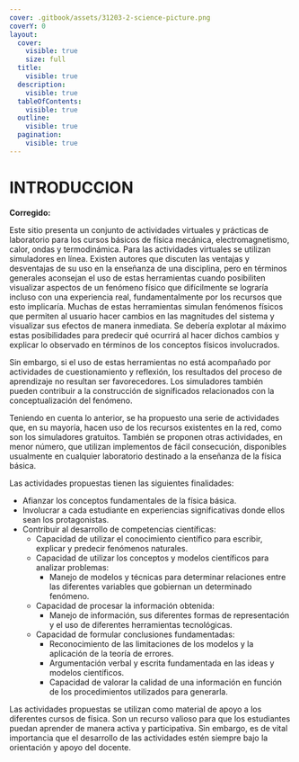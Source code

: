 ```yaml
---
cover: .gitbook/assets/31203-2-science-picture.png
coverY: 0
layout:
  cover:
    visible: true
    size: full
  title:
    visible: true
  description:
    visible: true
  tableOfContents:
    visible: true
  outline:
    visible: true
  pagination:
    visible: true
---
```


# INTRODUCCION

**Corregido:**

Este sitio presenta un conjunto de actividades virtuales y prácticas de laboratorio para los cursos básicos de física mecánica, electromagnetismo, calor, ondas y termodinámica. Para las actividades virtuales se utilizan simuladores en línea. Existen autores que discuten las ventajas y desventajas de su uso en la enseñanza de una disciplina, pero en términos generales aconsejan el uso de estas herramientas cuando posibiliten visualizar aspectos de un fenómeno físico que difícilmente se lograría incluso con una experiencia real, fundamentalmente por los recursos que esto implicaría. Muchas de estas herramientas simulan fenómenos físicos que permiten al usuario hacer cambios en las magnitudes del sistema y visualizar sus efectos de manera inmediata. Se debería explotar al máximo estas posibilidades para predecir qué ocurrirá al hacer dichos cambios y explicar lo observado en términos de los conceptos físicos involucrados.

Sin embargo, si el uso de estas herramientas no está acompañado por actividades de cuestionamiento y reflexión, los resultados del proceso de aprendizaje no resultan ser favorecedores. Los simuladores también pueden contribuir a la construcción de significados relacionados con la conceptualización del fenómeno.

Teniendo en cuenta lo anterior, se ha propuesto una serie de actividades que, en su mayoría, hacen uso de los recursos existentes en la red, como son los simuladores gratuitos. También se proponen otras actividades, en menor número, que utilizan implementos de fácil consecución, disponibles usualmente en cualquier laboratorio destinado a la enseñanza de la física básica.

Las actividades propuestas tienen las siguientes finalidades:

* Afianzar los conceptos fundamentales de la física básica.
* Involucrar a cada estudiante en experiencias significativas donde ellos sean los protagonistas.
* Contribuir al desarrollo de competencias científicas:
  * Capacidad de utilizar el conocimiento científico para escribir, explicar y predecir fenómenos naturales.
  * Capacidad de utilizar los conceptos y modelos científicos para analizar problemas:
    * Manejo de modelos y técnicas para determinar relaciones entre las diferentes variables que gobiernan un determinado fenómeno.
  * Capacidad de procesar la información obtenida:
    * Manejo de información, sus diferentes formas de representación y el uso de diferentes herramientas tecnológicas.
  * Capacidad de formular conclusiones fundamentadas:
    * Reconocimiento de las limitaciones de los modelos y la aplicación de la teoría de errores.
    * Argumentación verbal y escrita fundamentada en las ideas y modelos científicos.
    * Capacidad de valorar la calidad de una información en función de los procedimientos utilizados para generarla.

Las actividades propuestas se utilizan como material de apoyo a los diferentes cursos de física. Son un recurso valioso para que los estudiantes puedan aprender de manera activa y participativa. Sin embargo, es de vital importancia que el desarrollo de las actividades estén siempre bajo la orientación y apoyo del docente.



